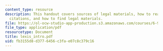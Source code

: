 ```yaml
---
content_type: resource
description: This handout covers sources of legal materials, how to read and write
  citations, and how to find legal materials.
file: https://ol-ocw-studio-app-production.s3.amazonaws.com/courses/6-912-introduction-to-copyright-law-january-iap-2006/fb3155d8d3776456c3fae07c8c379c16_lexis_intro.pdf
file_type: application/pdf
resourcetype: Document
title: lexis_intro.pdf
uid: fb3155d8-d377-6456-c3fa-e07c8c379c16
---
```

